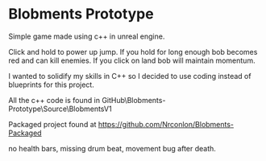 # Blobments Prototype

Simple game made using c++ in unreal engine.

Click and hold to power up jump.  If you hold for long enough bob becomes red and can kill enemies.
If you click on land bob will maintain momentum.  

I wanted to solidify my skills in C++ so I decided to use coding instead of blueprints for this project.

All the c++ code is found in GitHub\Blobments-Prototype\Source\BlobmentsV1

Packaged project found at https://github.com/Nrconlon/Blobments-Packaged

no health bars, missing drum beat, movement bug after death.